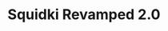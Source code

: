 ---
slug: squidki-revamped-20
title: Squidki Revamped 2.0
description: "Squidki Revamped 2.0 is an exciting online game. Play for free directly in your browser!"
icon: /images/new_mods/Sprunki Revamped 2.0.png
url: https://wowtbc.net/sprunkin/revamped-2/index.html
previewImage: /images/new_mods/Sprunki Revamped 2.0.png
type: new mods

# SEO配置
seo:
  title: "Squidki Revamped 2.0 - Play Free Online Game | Fun Browser Games"
  description: "Squidki Revamped 2.0 - Play this fun online game for free in your browser. No download required!"
  ogImage: "/images/new_mods/Sprunki Revamped 2.0.png"
  keywords: "squidki-revamped-20, online game, browser game, free game, new mods game, play online"

videoUrls:
  - https://www.youtube.com/embed/example1
  - https://www.youtube.com/embed/example2

whyPlay:
  title: "Why Play Squidki Revamped 2.0?"
  items:
    - "Immersive Gameplay: Squidki Revamped 2.0 offers an engaging and immersive gaming experience that will keep you entertained for hours"
    - "Challenging Levels: Test your skills with increasingly difficult challenges and obstacles"
    - "Beautiful Graphics: Enjoy stunning visuals and smooth animations that bring the game world to life"
    - "Regular Updates: New content and features are added regularly to keep the game fresh and exciting"
    - "Free to Play: Experience all the fun without spending a penny"
    - "Community Features: Connect with other players, share strategies, and compete for high scores"
    - "Cross-Platform: Play on any device with a web browser, no downloads required"

features:
  title: "Key Features of Squidki Revamped 2.0"
  image: "/images/new_mods/Sprunki Revamped 2.0.png"
  items:
    - "Intuitive Controls: Easy to learn controls make Squidki Revamped 2.0 accessible for players of all skill levels"
    - "Multiple Game Modes: Enjoy various gameplay options that provide different challenges and experiences"
    - "Character Customization: Personalize your gaming experience with unique characters and items"
    - "Achievement System: Complete special tasks to earn rewards and recognition"
    - "Leaderboards: Compete with players worldwide and see who can achieve the highest scores"

characteristics:
  title: "Game Characteristics"
  image: "/images/new_mods/Sprunki Revamped 2.0.png"
  items:
    - "Genre: New mods game with elements of strategy and skill"
    - "Difficulty: Suitable for both casual gamers and those seeking a challenge"
    - "Play Time: Quick sessions or extended gameplay, depending on your preference"
    - "Art Style: Vibrant and engaging visuals that enhance the gaming experience"
    - "Sound Design: Immersive audio that complements the gameplay perfectly"

info: "Squidki Revamped 2.0 is an exciting online game that offers players a unique and engaging gaming experience. With its intuitive controls, stunning visuals, and challenging gameplay, Squidki Revamped 2.0 provides hours of entertainment for players of all ages and skill levels. Whether you're looking for a quick gaming session during a break or an extended play session, Squidki Revamped 2.0 delivers an immersive experience that will keep you coming back for more. The game features multiple levels of increasing difficulty, ensuring that players are constantly challenged as they progress. With regular updates adding new content and features, Squidki Revamped 2.0 remains fresh and exciting, providing endless entertainment options for its growing community of players."

howToPlayIntro: "Welcome to Squidki Revamped 2.0! This guide will walk you through the basics and help you master the game. Whether you're a beginner or looking to improve your skills, these tips and instructions will enhance your gaming experience."

howToPlaySteps:
  - title: "Getting Started"
    description: "Begin your Squidki Revamped 2.0 adventure by familiarizing yourself with the controls. Use your keyboard or mouse to navigate through the game interface. The tutorial will guide you through the basic mechanics and help you understand the objectives."
  - title: "Understanding the Objectives"
    description: "In Squidki Revamped 2.0, your main goal is to progress through levels by completing specific objectives. Each level presents unique challenges that require different strategies and approaches."
  - title: "Mastering the Controls"
    description: "Practice using the controls to improve your precision and reaction time. Squidki Revamped 2.0 requires quick reflexes and strategic thinking to overcome obstacles and defeat opponents."
  - title: "Utilizing Power-ups"
    description: "Collect power-ups throughout the game to enhance your abilities and overcome difficult challenges. Each power-up offers unique advantages that can be crucial for success."
  - title: "Developing Strategies"
    description: "As you progress in Squidki Revamped 2.0, develop effective strategies for different scenarios. Analyze patterns, anticipate challenges, and adapt your approach to maximize your performance."

faq:
  title: "Frequently Asked Questions about Squidki Revamped 2.0"
  items:
    - question: "Is Squidki Revamped 2.0 free to play?"
      answer: "Yes, Squidki Revamped 2.0 is completely free to play directly in your web browser. No downloads or purchases are required to enjoy the full game experience."
    - question: "Can I play Squidki Revamped 2.0 on mobile devices?"
      answer: "Yes, Squidki Revamped 2.0 is optimized for both desktop and mobile play. You can enjoy the game on any device with a web browser and internet connection."
    - question: "Are there any in-game purchases?"
      answer: "While Squidki Revamped 2.0 is free to play, there may be optional in-game purchases available for cosmetic items or additional features that don't affect core gameplay."
    - question: "How often is Squidki Revamped 2.0 updated?"
      answer: "The developers regularly update Squidki Revamped 2.0 with new content, features, and improvements based on player feedback and game performance."
    - question: "Can I play Squidki Revamped 2.0 offline?"
      answer: "Currently, Squidki Revamped 2.0 requires an internet connection to play as it's a browser-based online game."
    - question: "Is Squidki Revamped 2.0 suitable for children?"
      answer: "Yes, Squidki Revamped 2.0 is designed to be family-friendly and suitable for players of all ages."
    - question: "How do I report bugs or issues?"
      answer: "If you encounter any problems while playing Squidki Revamped 2.0, you can report them through the game's support page or contact the developers directly through their website."
    - question: "Still Have Questions?"
      answer: "If you have additional questions about Squidki Revamped 2.0 that aren't covered in this FAQ, please visit our support center or contact our customer service team for assistance."
---